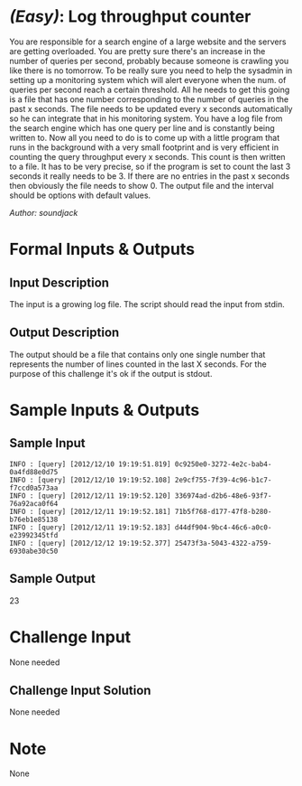 

# _(Easy)_: Log throughput counter

You are responsible for a search engine of a large website and the servers are getting overloaded. You are pretty sure there's an increase in the number of queries per second, probably because someone is crawling you like there is no tomorrow. To be really sure you need to help the sysadmin in setting up a monitoring system which will alert everyone when the num. of queries per second reach a certain threshold. All he needs to get this going is a file that has one number corresponding to the number of queries in the past x seconds. The file needs to be updated every x seconds automatically so he can integrate that in his monitoring system. You have a log file from the search engine which has one query per line and is constantly being written to. Now all you need to do is to come up with a little program that runs in the background with a very small footprint and is very efficient in counting the query throughput every x seconds. This count is then written to a file. It has to be very precise, so if the program is set to count the last 3 seconds it really needs to be 3. If there are no entries in the past x seconds then obviously the file needs to show 0. The output file and the interval should be options with default values.

_Author: soundjack_

# Formal Inputs & Outputs

## Input Description

The input is a growing log file. The script should read the input from stdin.

## Output Description

The output should be a file that contains only one single number that represents the number of lines counted in the last X seconds. For the purpose of this challenge it's ok if the output is stdout.

# Sample Inputs & Outputs

## Sample Input

    INFO : [query] [2012/12/10 19:19:51.819] 0c9250e0-3272-4e2c-bab4-0a4fd88e0d75  
    INFO : [query] [2012/12/10 19:19:52.108] 2e9cf755-7f39-4c96-b1c7-f7ccd0a573aa  
    INFO : [query] [2012/12/11 19:19:52.120] 336974ad-d2b6-48e6-93f7-76a92aca0f64  
    INFO : [query] [2012/12/11 19:19:52.181] 71b5f768-d177-47f8-b280-b76eb1e85138  
    INFO : [query] [2012/12/11 19:19:52.183] d44df904-9bc4-46c6-a0c0-e23992345tfd  
    INFO : [query] [2012/12/12 19:19:52.377] 25473f3a-5043-4322-a759-6930abe30c50

## Sample Output

23

# Challenge Input

None needed

## Challenge Input Solution

None needed

# Note

None

